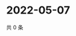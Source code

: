 # 2022-05-07

共 0 条

<!-- BEGIN WEIBO -->
<!-- 最后更新时间 Sat May 07 2022 22:14:04 GMT+0800 (China Standard Time) -->

<!-- END WEIBO -->
